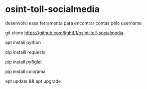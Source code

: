 # osint-toll-socialmedia
desenvolvi  essa ferramenta para encontrar contas pelo username


git clone https://github.com/lightL1/osint-toll-socialmedia


apt install python 


pip installl requests


pip install pyfiglet


pip install colorama


apt update  && apt upgrade
